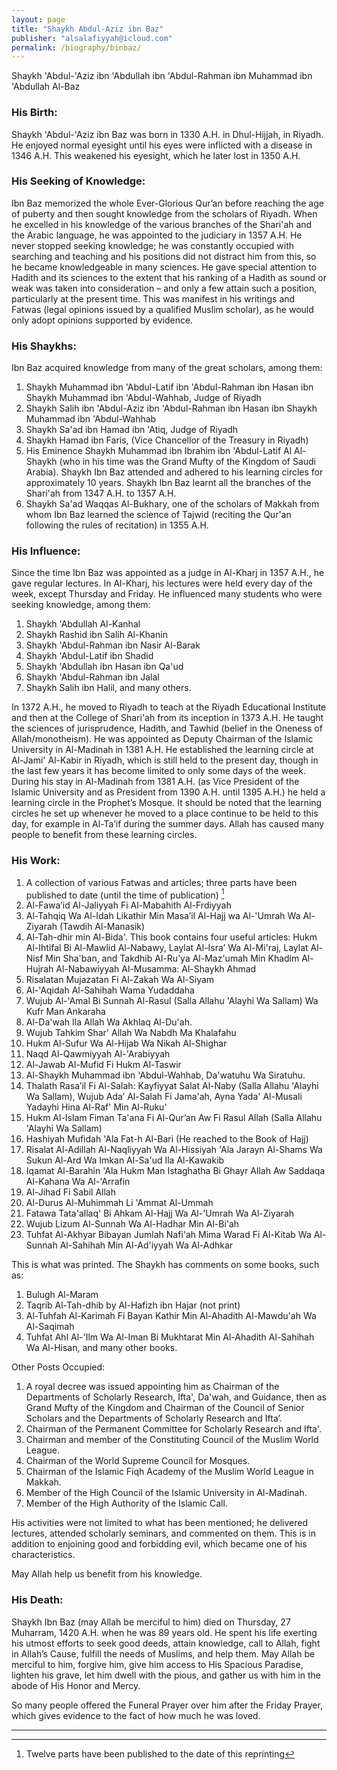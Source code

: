 ```yaml
---
layout: page
title: "Shaykh Abdul-Aziz ibn Baz"
publisher: "alsalafiyyah@icloud.com"
permalink: /biography/binbaz/
---
```


Shaykh 'Abdul-'Aziz ibn 'Abdullah ibn 'Abdul-Rahman ibn Muhammad ibn 'Abdullah Al-Baz

### His Birth:

Shaykh 'Abdul-'Aziz ibn Baz was born in 1330 A.H. in Dhul-Hijjah, in Riyadh. He enjoyed normal eyesight until his eyes were inflicted with a disease in 1346 A.H. This weakened his eyesight, which he later lost in 1350 A.H.

### His Seeking of Knowledge:

Ibn Baz memorized the whole Ever-Glorious Qur’an before reaching the age of puberty and then sought knowledge from the scholars of Riyadh. When he excelled in his knowledge of the various branches of the Shari'ah and the Arabic language, he was appointed to the judiciary in 1357 A.H. He never stopped seeking knowledge; he was constantly occupied with searching and teaching and his positions did not distract him from this, so he became knowledgeable in many sciences. He gave special attention to Hadith and its sciences to the extent that his ranking of a Hadith as sound or weak was taken into consideration – and only a few attain such a position, particularly at the present time. This was manifest in his writings and Fatwas (legal opinions issued by a qualified Muslim scholar), as he would only adopt opinions supported by evidence.

### His Shaykhs:

Ibn Baz acquired knowledge from many of the great scholars, among them:

1. Shaykh Muhammad ibn 'Abdul-Latif ibn 'Abdul-Rahman ibn Hasan ibn Shaykh Muhammad ibn 'Abdul-Wahhab, Judge of Riyadh
2. Shaykh Salih ibn 'Abdul-Aziz ibn 'Abdul-Rahman ibn Hasan ibn Shaykh Muhammad ibn 'Abdul-Wahhab
3. Shaykh Sa'ad ibn Hamad ibn 'Atiq, Judge of Riyadh
4. Shaykh Hamad ibn Faris, (Vice Chancellor of the Treasury in Riyadh)
5. His Eminence Shaykh Muhammad ibn Ibrahim ibn 'Abdul-Latif Al Al-Shaykh (who in his time was the Grand Mufty of the Kingdom of Saudi Arabia). Shaykh Ibn Baz attended and adhered to his learning circles for approximately 10 years. Shaykh Ibn Baz learnt all the branches of the Shari'ah from 1347 A.H. to 1357 A.H.
6. Shaykh Sa'ad Waqqas Al-Bukhary, one of the scholars of Makkah from whom Ibn Baz learned the science of Tajwid (reciting the Qur'an following the rules of recitation) in 1355 A.H.

### His Influence:

Since the time Ibn Baz was appointed as a judge in Al-Kharj in 1357 A.H., he gave regular lectures. In Al-Kharj, his lectures were held every day of the week, except Thursday and Friday. He influenced many students who were seeking knowledge, among them:
1. Shaykh 'Abdullah Al-Kanhal
2. Shaykh Rashid ibn Salih Al-Khanin
3. Shaykh 'Abdul-Rahman ibn Nasir Al-Barak
4. Shaykh 'Abdul-Latif ibn Shadid
5. Shaykh 'Abdullah ibn Hasan ibn Qa'ud
6. Shaykh 'Abdul-Rahman ibn Jalal
7. Shaykh Salih ibn Halil, and many others.

In 1372 A.H., he moved to Riyadh to teach at the Riyadh Educational Institute and then at the College of Shari'ah from its inception in 1373 A.H. He taught the sciences of jurisprudence, Hadith, and Tawhid (belief in the Oneness of Allah/monotheism). He was appointed as Deputy Chairman of the Islamic University in Al-Madinah in 1381 A.H. He established the learning circle at Al-Jami' Al-Kabir in Riyadh, which is still held to the present day, though in the last few years it has become limited to only some days of the week. During his stay in Al-Madinah from 1381 A.H. (as Vice President of the Islamic University and as President from 1390 A.H. until 1395 A.H.) he held a learning circle in the Prophet’s Mosque. It should be noted that the learning circles he set up whenever he moved to a place continue to be held to this day, for example in Al-Ta’if during the summer days. Allah has caused many people to benefit from these learning circles.

### His Work:

1. A collection of various Fatwas and articles; three parts have been published to date (until the time of publication) [^1]
2. Al-Fawa’id Al-Jaliyyah Fi Al-Mabahith Al-Frdiyyah
3. Al-Tahqiq Wa Al-Idah Likathir Min Masa’il Al-Hajj wa Al-'Umrah Wa Al-Ziyarah (Tawdih Al-Manasik)
4. Al-Tah-dhir min Al-Bida'. This book contains four useful articles: Hukm Al-Ihtifal Bi Al-Mawlid Al-Nabawy, Laylat Al-Isra’ Wa Al-Mi'raj, Laylat Al-Nisf Min Sha'ban, and Takdhib Al-Ru’ya Al-Maz'umah Min Khadim Al-Hujrah Al-Nabawiyyah Al-Musamma: Al-Shaykh Ahmad
5. Risalatan Mujazatan Fi Al-Zakah Wa Al-Siyam
6. Al-'Aqidah Al-Sahihah Wama Yudaddaha
7. Wujub Al-'Amal Bi Sunnah Al-Rasul (Salla Allahu 'Alayhi Wa Sallam) Wa Kufr Man Ankaraha
8. Al-Da'wah Ila Allah Wa Akhlaq Al-Du'ah.
9. Wujub Tahkim Shar' Allah Wa Nabdh Ma Khalafahu
10. Hukm Al-Sufur Wa Al-Hijab Wa Nikah Al-Shighar
11. Naqd Al-Qawmiyyah Al-'Arabiyyah
12. Al-Jawab Al-Mufid Fi Hukm Al-Taswir
13. Al-Shaykh Muhammad ibn 'Abdul-Wahhab, Da'watuhu Wa Siratuhu.
14. Thalath Rasa’il Fi Al-Salah: Kayfiyyat Salat Al-Naby (Salla Allahu 'Alayhi Wa Sallam), Wujub Ada’ Al-Salah Fi Jama'ah, Ayna Yada' Al-Musali Yadayhi Hina Al-Raf' Min Al-Ruku'
15. Hukm Al-Islam Fiman Ta'ana Fi Al-Qur’an Aw Fi Rasul Allah (Salla Allahu 'Alayhi Wa Sallam)
16. Hashiyah Mufidah 'Ala Fat-h Al-Bari (He reached to the Book of Hajj)
17. Risalat Al-Adillah Al-Naqliyyah Wa Al-Hissiyah 'Ala Jarayn Al-Shams Wa Sukun Al-Ard Wa Imkan Al-Sa'ud Ila Al-Kawakib
18. Iqamat Al-Barahin 'Ala Hukm Man Istaghatha Bi Ghayr Allah Aw Saddaqa Al-Kahana Wa Al-'Arrafin
19. Al-Jihad Fi Sabil Allah
20. Al-Durus Al-Muhimmah Li 'Ammat Al-Ummah
21. Fatawa Tata'allaq' Bi Ahkam Al-Hajj Wa Al-'Umrah Wa Al-Ziyarah
22. Wujub Lizum Al-Sunnah Wa Al-Hadhar Min Al-Bi'ah
23. Tuhfat Al-Akhyar Bibayan Jumlah Nafi'ah Mima Warad Fi Al-Kitab Wa Al-Sunnah Al-Sahihah Min Al-Ad'iyyah Wa Al-Adhkar

This is what was printed. The Shaykh has comments on some books, such as:

1. Bulugh Al-Maram
2. Taqrib Al-Tah-dhib by Al-Hafizh ibn Hajar (not print)
3. Al-Tuhfah Al-Karimah Fi Bayan Kathir Min Al-Ahadith Al-Mawdu'ah Wa Al-Saqimah
4. Tuhfat Ahl Al-'Ilm Wa Al-Iman Bi Mukhtarat Min Al-Ahadith Al-Sahihah Wa Al-Hisan, and many other books.
 
Other Posts Occupied:

1. A royal decree was issued appointing him as Chairman of the Departments of Scholarly Research, Ifta', Da'wah, and Guidance, then as Grand Mufty of the Kingdom and Chairman of the Council of Senior Scholars and the Departments of Scholarly Research and Ifta’.
2. Chairman of the Permanent Committee for Scholarly Research and Ifta'.
3. Chairman and member of the Constituting Council of the Muslim World League.
4. Chairman of the World Supreme Council for Mosques.
5. Chairman of the Islamic Fiqh Academy of the Muslim World League in Makkah.
6. Member of the High Council of the Islamic University in Al-Madinah.
7. Member of the High Authority of the Islamic Call.

His activities were not limited to what has been mentioned; he delivered lectures, attended scholarly seminars, and commented on them. This is in addition to enjoining good and forbidding evil, which became one of his characteristics.

May Allah help us benefit from his knowledge.

### His Death:

Shaykh Ibn Baz (may Allah be merciful to him) died on Thursday, 27 Muharram, 1420 A.H. when he was 89 years old. He spent his life exerting his utmost efforts to seek good deeds, attain knowledge, call to Allah, fight in Allah’s Cause, fulfill the needs of Muslims, and help them. May Allah be merciful to him, forgive him, give him access to His Spacious Paradise, lighten his grave, let him dwell with the pious, and gather us with him in the abode of His Honor and Mercy.

So many people offered the Funeral Prayer over him after the Friday Prayer, which gives evidence to the fact of how much he was loved.

---
[^1]: Twelve parts have been published to the date of this reprinting
